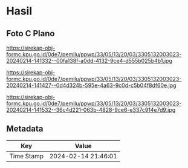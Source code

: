 # Hasil

## Foto C Plano

https://sirekap-obj-formc.kpu.go.id/0de7/pemilu/ppwp/33/05/13/20/03/3305132003023-20240214-141332--00fa138f-a0dd-4132-9ce4-d555b025b4b1.jpg

https://sirekap-obj-formc.kpu.go.id/0de7/pemilu/ppwp/33/05/13/20/03/3305132003023-20240214-141427--0d4d324b-595e-4a63-9c0d-c5b04f8df60e.jpg

https://sirekap-obj-formc.kpu.go.id/0de7/pemilu/ppwp/33/05/13/20/03/3305132003023-20240214-141532--36c4d221-063b-4828-9ce6-e337c914e7d9.jpg


## Metadata

| Key        | Value               |
| ---------- | ------------------- |
| Time Stamp | 2024-02-14 21:46:01 |



